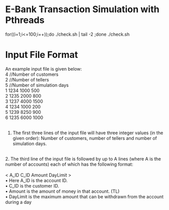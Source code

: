 # E-Bank Transaction Simulation with Pthreads
for((i=1;i<=100;i++));do  ./check.sh  | tail -2 ;done
./check.sh

# Input File Format
An example input file is given below:<br />
4 //Number of customers<br />
2 //Number of tellers<br />
5 //Number of simulation days<br />
1 1234 1000 500<br />
2 1235 2000 800<br />
3 1237 4000 1500<br />
4 1234 1000 200<br />
5 1239 8250 900<br />
6 1235 6000 1000<br />
<br />
1. The first three lines of the input file will have three integer values (in the given order):
Number of customers, number of tellers and number of simulation days.<br />
<br />
2. The third line of the input file is followed by up to A lines (where A is the number of
accounts) each of which has the following format:<br />
<br />
< A_ID C_ID Amount DayLimit ><br />
• Here A_ID is the account ID.<br />
• C_ID is the customer ID. <br />
• Amount is the amount of money in that account. (TL)<br />
• DayLimit is the maximum amount that can be withdrawn from the account during a day<br />